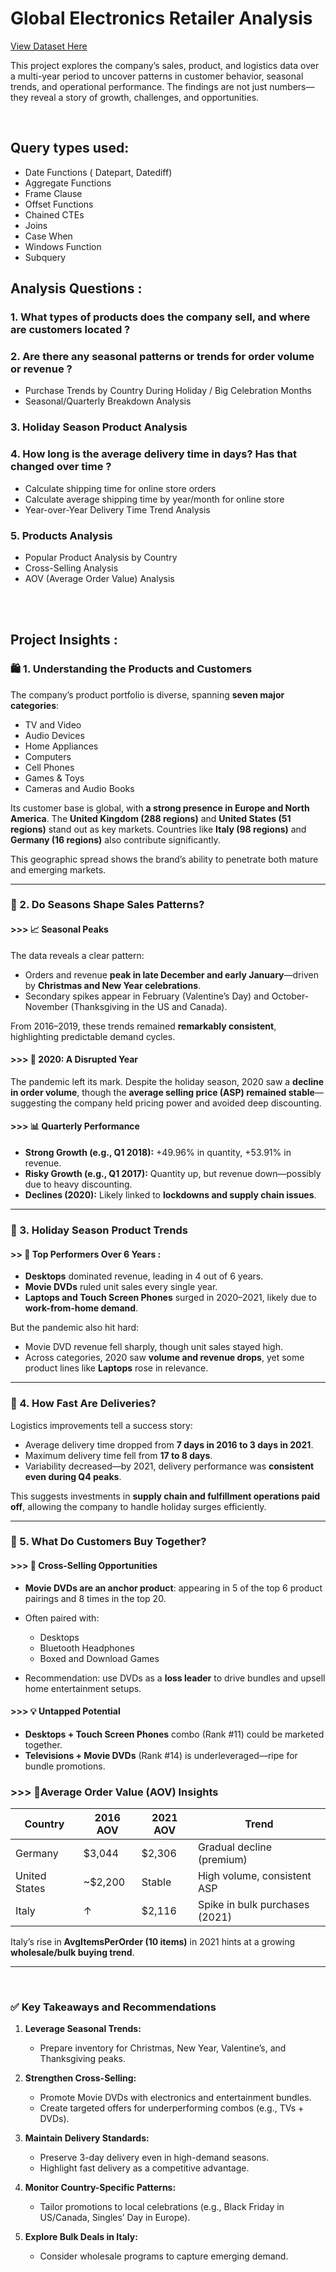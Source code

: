 
# Global Electronics Retailer Analysis
[View Dataset Here](https://app.mavenanalytics.io/datasets?dataStructure=Multiple+tables&tag=Retail)

This project explores the company’s sales, product, and logistics data over a multi-year period to uncover patterns in customer behavior, seasonal trends, and operational performance. The findings are not just numbers—they reveal a story of growth, challenges, and opportunities.

<br>

## Query types used:

- Date Functions ( Datepart, Datediff)
- Aggregate Functions
- Frame Clause
- Offset Functions
- Chained CTEs
- Joins 
- Case When
- Windows Function
- Subquery


## Analysis Questions :

### 1. What types of products does the company sell, and where are customers located ?

### 2. Are there any seasonal patterns or trends for order volume or revenue ?
   - Purchase Trends by Country During Holiday / Big Celebration Months
   - Seasonal/Quarterly Breakdown Analysis

### 3. Holiday Season Product Analysis

### 4. How long is the average delivery time in days? Has that changed over time ?
   - Calculate shipping time for online store orders
   - Calculate average shipping time by year/month for online store
   - Year-over-Year Delivery Time Trend Analysis

### 5. Products Analysis
   - Popular Product Analysis by Country
   - Cross-Selling Analysis
   - AOV (Average Order Value) Analysis



<br><br>

## Project Insights :

### 🛍️ 1. Understanding the Products and Customers

The company’s product portfolio is diverse, spanning **seven major categories**:

* TV and Video
* Audio Devices
* Home Appliances
* Computers
* Cell Phones
* Games & Toys
* Cameras and Audio Books

Its customer base is global, with **a strong presence in Europe and North America**. The **United Kingdom (288 regions)** and **United States (51 regions)** stand out as key markets. Countries like **Italy (98 regions)** and **Germany (16 regions)** also contribute significantly.

This geographic spread shows the brand’s ability to penetrate both mature and emerging markets.

---

### 📅 2. Do Seasons Shape Sales Patterns?

#### >>> 📈 Seasonal Peaks

The data reveals a clear pattern:

* Orders and revenue **peak in late December and early January**—driven by **Christmas and New Year celebrations**.
* Secondary spikes appear in February (Valentine’s Day) and October-November (Thanksgiving in the US and Canada).

From 2016–2019, these trends remained **remarkably consistent**, highlighting predictable demand cycles.

#### >>> 🛑 2020: A Disrupted Year

The pandemic left its mark. Despite the holiday season, 2020 saw a **decline in order volume**, though the **average selling price (ASP) remained stable**—suggesting the company held pricing power and avoided deep discounting.

#### >>> 📊 Quarterly Performance

* **Strong Growth (e.g., Q1 2018):** +49.96% in quantity, +53.91% in revenue.
* **Risky Growth (e.g., Q1 2017):** Quantity up, but revenue down—possibly due to heavy discounting.
* **Declines (2020):** Likely linked to **lockdowns and supply chain issues**.

---

### 🛫 3. Holiday Season Product Trends

#### >> 🥇 Top Performers Over 6 Years :

* **Desktops** dominated revenue, leading in 4 out of 6 years.
* **Movie DVDs** ruled unit sales every single year.
* **Laptops and Touch Screen Phones** surged in 2020–2021, likely due to **work-from-home demand**.

But the pandemic also hit hard:

* Movie DVD revenue fell sharply, though unit sales stayed high.
* Across categories, 2020 saw **volume and revenue drops**, yet some product lines like **Laptops** rose in relevance.

---

### 🚚 4. How Fast Are Deliveries?

Logistics improvements tell a success story:

* Average delivery time dropped from **7 days in 2016 to 3 days in 2021**.
* Maximum delivery time fell from **17 to 8 days**.
* Variability decreased—by 2021, delivery performance was **consistent even during Q4 peaks**.

This suggests investments in **supply chain and fulfillment operations paid off**, allowing the company to handle holiday surges efficiently.

---

### 🛒 5. What Do Customers Buy Together?

#### >>> 🎯 Cross-Selling Opportunities

* **Movie DVDs are an anchor product**: appearing in 5 of the top 6 product pairings and 8 times in the top 20.
* Often paired with:

  * Desktops
  * Bluetooth Headphones
  * Boxed and Download Games
* Recommendation: use DVDs as a **loss leader** to drive bundles and upsell home entertainment setups.

#### >>> 💡 Untapped Potential

* **Desktops + Touch Screen Phones** combo (Rank #11) could be marketed together.
* **Televisions + Movie DVDs** (Rank #14) is underleveraged—ripe for bundle promotions.


### >>> 📍Average Order Value (AOV) Insights

| Country       | 2016 AOV  | 2021 AOV | Trend                          |
| ------------- | --------- | -------- | ------------------------------ |
| Germany       | \$3,044   | \$2,306  | Gradual decline (premium)      |
| United States | \~\$2,200 | Stable   | High volume, consistent ASP    |
| Italy         | ↑         | \$2,116  | Spike in bulk purchases (2021) |

Italy’s rise in **AvgItemsPerOrder (10 items)** in 2021 hints at a growing **wholesale/bulk buying trend**.

---
<br>

### ✅ Key Takeaways and Recommendations

1. **Leverage Seasonal Trends:**

   * Prepare inventory for Christmas, New Year, Valentine’s, and Thanksgiving peaks.

2. **Strengthen Cross-Selling:**

   * Promote Movie DVDs with electronics and entertainment bundles.
   * Create targeted offers for underperforming combos (e.g., TVs + DVDs).

3. **Maintain Delivery Standards:**

   * Preserve 3-day delivery even in high-demand seasons.
   * Highlight fast delivery as a competitive advantage.

4. **Monitor Country-Specific Patterns:**

   * Tailor promotions to local celebrations (e.g., Black Friday in US/Canada, Singles’ Day in Europe).

5. **Explore Bulk Deals in Italy:**

   * Consider wholesale programs to capture emerging demand.


